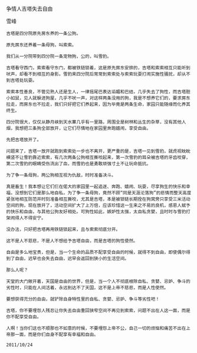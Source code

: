 争情人吉塔失去自由

雪峰


    吉塔是四分院原先房东养的一条公狗。

    原先房东还养着一条母狗，叫索索。

    我们从一分院带到四分院一条宠物狗，公的，叫雪豹。

    吉塔看守西门，索索看守东门，都被铁链锁着，这是原先房东安排的，吉塔和索索相互只能听到吠声，却看不到相互的身影。雪豹来四分院后常常到索索处与索索玩耍打闹实施性骚扰，却从不到吉塔处玩耍。

    索索本性善良，不管见熟人还是生人，一律摇尾巴表达谄媚和巴结，几乎失去了狗性，而吉塔胆小如鼠，见人就躲进狗屋，几乎不吠一声，对这样两条没用的狗，我是不想养它们的，要求房东拉走，而房东也不拉走，我们只好把它们养起来，因为毕竟是两条生命，家园只能随缘而化养其终生。

    四分院很大，仅仅从静月峡到天水寨几乎有一里路，周围全是树林和丛生的杂草，没有其他人烟，我想把三条狗全部放开，让它们尽情地在家园里奔跑嬉闹，享受自由。

    先把吉塔放开了。

    问题来了，吉塔一放开就跑到索索处一步也不离开，更严重的是，吉塔一见到雪豹，就虎视眈眈横竖不让雪豹靠近索索，有几次两条公狗相互撕咬起来，第一次雪豹的耳朵被吉塔的牙齿咬穿，第二次雪豹的眼睛受伤流出了血，而雪豹也是勇敢顽强寸土不让玩命抵抗。

    为了争一条母狗，两公狗相互视为仇敌，时时准备决斗。

    真是畜生！我本想让它们仨在偌大的家园里一起追逐、奔跑、嬉闹、玩耍，尽享狗生的快乐和幸福，没想到它们是那么地自私，为了争一条母狗，竟然不顾“同是天涯沦落狗”的悲情而整天高度紧张地相互防范并时刻准备相互撕咬，尤其是吉塔，本是被锁链长期拴在狗窝旁只享受三米活动空间的狗，现在放开了，活动空间扩大了上万倍，应该珍惜这一生来之不易的良机，感恩人赋予的快乐和自由，与其他公狗友好相处。可狗性如此，嫉妒性太强，太自私贪婪，且时时与雪豹打架闹得人不得安宁。

    没办法，只好把吉塔再用铁链锁起来，且与索索彻底分开。

    这不是人不慈悲，不是人不想给予吉塔自由，而是吉塔的狗性使然。

    自由是多么地宝贵，但是，当一个生命的品质不配享受自由的时候，就得不到自由，即使偶尔得到了自由，迟早也会失去自由，迟早会返回到狭小的生活空间。

    那么人呢？

    天堂的大门敞开着，天国是自由的世界，但是，当一个人不彻底根除自私、贪婪、忌妒、争斗的劣性时，只能在人间活着，永远到达不了天国，这不是上帝不慈悲，而是人性使然。

    要想获得充分的自由，就铲除自身特性里的自私、贪婪、忌妒、争斗等劣性吧！

    吉塔，你不要埋怨人残忍让你失去自由重回狭窄空间不再见到索索，问题不出在人这一面，而是你不配享受自由。

    人啊！当你们这也不顺那也不如意的时候，不要埋怨上帝不公，自己一切的烦恼和痛苦不出在上帝那一面，而是你们自身不配享有幸福和自由。

    2011/10/24



